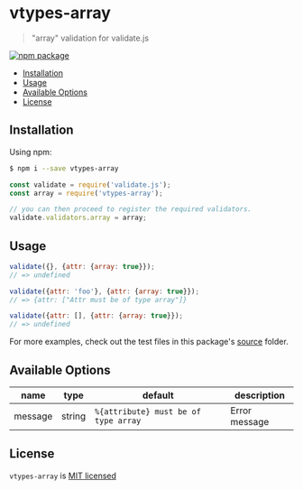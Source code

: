 # vtypes-array

> "array" validation for validate.js

[![npm package][npm-badge]][npm-link]

- [Installation](#installation)
- [Usage](#usage)
- [Available Options](#available-options)
- [License](#license)

## Installation

Using npm:

```sh
$ npm i --save vtypes-array
```

```js
const validate = require('validate.js');
const array = require('vtypes-array');

// you can then proceed to register the required validators.
validate.validators.array = array;
```

## Usage

```js
validate({}, {attr: {array: true}});
// => undefined

validate({attr: 'foo'}, {attr: {array: true}});
// => {attr: ["Attr must be of type array"]}

validate({attr: [], {attr: {array: true}});
// => undefined
```

For more examples, check out the test files in this package's [source][src] folder.

## Available Options

| name    | type   | default                              | description   |
| ------- | ------ | ------------------------------------ | ------------- |
| message | string | `%{attribute} must be of type array` | Error message |

## License

`vtypes-array` is [MIT licensed][license]

[npm-badge]: https://img.shields.io/npm/v/vtypes-array.svg?style=flat-square
[npm-link]: https://www.npmjs.com/package/vtypes-array
[repository]: https://github.com/yeojz/vtypes
[license]: https://github.com/yeojz/vtypes/blob/master/LICENSE
[src]: https://github.com/yeojz/vtypes/tree/master/packages/vtypes-array/src
